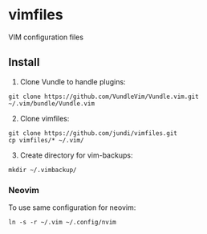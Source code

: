 # vimfiles
VIM configuration files

## Install

1. Clone Vundle to handle plugins:  
```
git clone https://github.com/VundleVim/Vundle.vim.git ~/.vim/bundle/Vundle.vim  
```

2. Clone vimfiles:  
```
git clone https://github.com/jundi/vimfiles.git
cp vimfiles/* ~/.vim/
```

3. Create directory for vim-backups:  
```
mkdir ~/.vimbackup/
```

### Neovim

To use same configuration for neovim:  
```
ln -s -r ~/.vim ~/.config/nvim
```
